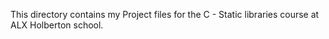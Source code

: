 This directory contains my Project files for the C - Static libraries course at ALX Holberton school.
